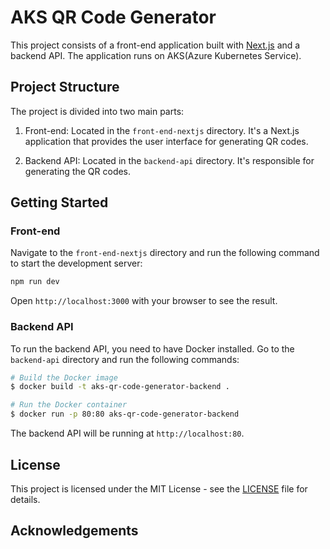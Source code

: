 # AKS QR Code Generator

This project consists of a front-end application built with [Next.js](https://nextjs.org/) and a backend API. The application runs on AKS(Azure Kubernetes Service).

## Project Structure

The project is divided into two main parts:

1. Front-end: Located in the `front-end-nextjs` directory. It's a Next.js application that provides the user interface for generating QR codes.

2. Backend API: Located in the `backend-api` directory. It's responsible for generating the QR codes.

## Getting Started

### Front-end

Navigate to the `front-end-nextjs` directory and run the following command to start the development server:

```bash
npm run dev
```

Open `http://localhost:3000` with your browser to see the result.

### Backend API

To run the backend API, you need to have Docker installed. Go to the `backend-api` directory and run the following commands:

```bash
# Build the Docker image
$ docker build -t aks-qr-code-generator-backend .

# Run the Docker container
$ docker run -p 80:80 aks-qr-code-generator-backend
```

The backend API will be running at `http://localhost:80`.

## License

This project is licensed under the MIT License - see the [LICENSE](LICENSE) file for details.

## Acknowledgements
